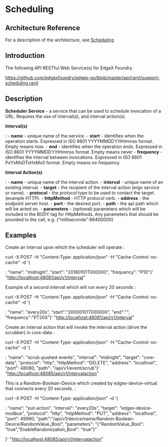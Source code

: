 # Scheduling

## Architecture Reference

For a description of the architecture, see
[Scheduling](../../microservices/support/scheduler/Ch-Scheduling.md)
## Introduction

The following API RESTful Web Service(s) for EdgeX Foundry.

<https://github.com/edgexfoundry/edgex-go/blob/master/api/raml/support-scheduling.raml>

<!-- [Scheduling API HTML Documentation](support-scheduler.html) -->

## Description

**Scheduler Service** - a service that can be used to schedule
invocation of a URL. Requires the use of interval(s), and interval
action(s).

**Interval(s)**

:   -   **name** - unique name of the service.
    -   **start** - identifies when the operation starts. Expressed in
        ISO 8601 YYYYMMDD't'HHmmss format. Empty means now.
    -   **end** - identifies when the operation ends. Expressed in ISO
        8601 YYYYMMDD't'HHmmss format. Empty means never
    -   **frequency** - identifies the interval between invocations.
        Expressed in ISO 8601 PxYxMxDTxHxMxS format. Empty means no
        frequency.

**Interval Action(s)**

:   -   **name** - unique name of the interval action.
    -   **interval** - unique name of an existing interval.
    -   **target** - the recipient of the interval action (ergo service
        or name).
    -   **protocol** - the protocol type to be used to contact the
        target. (example HTTP).
    -   **httpMethod** - HTTP protocol verb.
    -   **address** - the endpoint server host.
    -   **port** - the desired port.
    -   **path** - the api path which will be acted on.
    -   **parameters** - (optional) parameters which will be included in
        the BODY tag for HttpMethods. Any parameters that should be
        provided to the call, e.g. {"milliseconds":86400000}

## Examples

Create an interval upon which the scheduler will operate :

curl -X POST -H "Content-Type: application/json" -H "Cache-Control: no-cache" -d '{

:   "name": "midnight", "start": "20180101T000000",
    "frequency": "P1D"}'
    "<http://localhost:48081/api/v1/interval>"

Example of a second interval which will run every 20 seconds :

curl -X POST -H "Content-Type: application/json" -H "Cache-Control: no-cache" -d '{

:   "name": "every20s", "start":"20000101T000000", "end":"",
    "frequency":"PT20S"}'
    "<http://localhost:48081/api/v1/interval>"

Create an interval action that will invoke the interval action (drive
the scrubber) in core-data :

curl -X POST -H "Content-Type: application/json" -H "Cache-Control: no-cache" -d '{

:   "name": "scrub-pushed-events", "interval": "midnight",
    "target": "core-data", "protocol": "http", "httpMethod":
    "DELETE", "address": "localhost", "port": 48080, "path":
    "/api/v1/event/scrub"}'
    "<http://localhost:48085/api/v1/intervalaction>"

This is a Random-Boolean-Device which created by edgex-device-virtual
that connects every 20 seconds. :

curl -X POST -H "Content-Type: application/json" -d '{

:   "name": "put-action", "interval": "every20s", "target":
    "edgex-device-modbus", "protocol": "http", "httpMethod":
    "PUT", "address": "localhost", "port": 49990,
    "path":"/api/v1/device/name/Random-Boolean-Device/RandomValue\_Bool",
    "parameters": "{"RandomValue\_Bool":
    "true","EnableRandomization\_Bool": "true"}"

}' "<http://localhost:48085/api/v1/intervalaction>"
